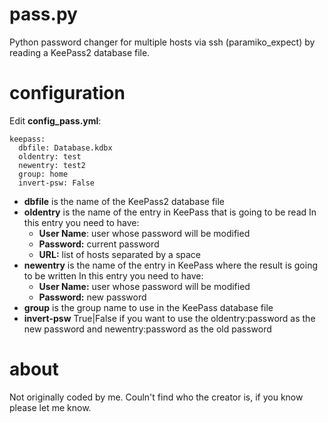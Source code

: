 # pass.py
Python password changer for multiple hosts via ssh (paramiko_expect) by reading a KeePass2 database file.

# configuration
Edit **config_pass.yml**:
```
keepass:
  dbfile: Database.kdbx
  oldentry: test
  newentry: test2
  group: home
  invert-psw: False
```

- **dbfile** is the name of the KeePass2 database file
- **oldentry** is the name of the entry in KeePass that is going to be read
    In this entry you need to have:
    - **User Name**: user whose password will be modified
    - **Password:** current password
    - **URL:** list of hosts separated by a space
- **newentry** is the name of the entry in KeePass where the result is going to be written
    In this entry you need to have:
    - **User Name:** user whose password will be modified
    - **Password:** new password
- **group** is the group name to use in the KeePass database file
- **invert-psw** True|False if you want to use the oldentry:password as the new password and newentry:password as the old password

# about
Not originally coded by me. 
Couln't find who the creator is, if you know please let me know.
